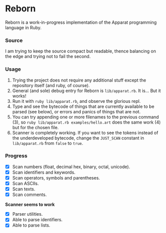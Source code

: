 # Reborn

Reborn is a work-in-progress implementation of the Apparat programming language in Ruby.

### Source

I am trying to keep the source compact but readable, thence balancing on the edge and trying not to fail the second.

### Usage

1. Trying the project does not require any additional stuff except the repository itself (and ruby, of course).
2. General (and sole) debug entry for Reborn is `lib/apparat.rb`. It is... But it works!
3. Run it with `ruby lib/apparat.rb`, and observe the glorious repl. 
4. Type and see the bytecode of things that are currently available to be parsed (see below), or
errors and panics of things that are not.
5. You can try appending one or more filenames to the previous command (3), so `ruby lib/apparat.rb examples/hello.art` does the same work (4) but for the chosen file.
6. Scanner is completely working. If you want to see the tokens instead of the underdeveloped
bytecode, change the `JUST_SCAN` constant in `lib/apparat.rb` from `false` to `true`.

### Progress

- [x] Scan numbers (float, decimal hex, binary, octal, unicode).
- [x] Scan identifiers and keywords.
- [x] Scan operators, symbols and parentheses.
- [x] Scan ASCIIs.
- [x] Scan texts.
- [x] Scan comments.

**Scanner seems to work**

- [x] Parser utilities.
- [x] Able to parse identifiers.
- [x] Able to parse lists.